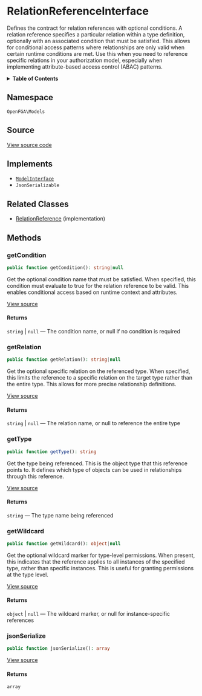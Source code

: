 # RelationReferenceInterface

Defines the contract for relation references with optional conditions. A relation reference specifies a particular relation within a type definition, optionally with an associated condition that must be satisfied. This allows for conditional access patterns where relationships are only valid when certain runtime conditions are met. Use this when you need to reference specific relations in your authorization model, especially when implementing attribute-based access control (ABAC) patterns.

<details>
<summary><strong>Table of Contents</strong></summary>

- [Namespace](#namespace)
- [Source](#source)
- [Implements](#implements)
- [Related Classes](#related-classes)
- [Methods](#methods)

- [`getCondition()`](#getcondition)
  - [`getRelation()`](#getrelation)
  - [`getType()`](#gettype)
  - [`getWildcard()`](#getwildcard)
  - [`jsonSerialize()`](#jsonserialize)

</details>

## Namespace

`OpenFGA\Models`

## Source

[View source code](https://github.com/evansims/openfga-php/blob/main/src/Models/RelationReferenceInterface.php)

## Implements

- [`ModelInterface`](ModelInterface.md)
- `JsonSerializable`

## Related Classes

- [RelationReference](Models/RelationReference.md) (implementation)

## Methods

### getCondition

```php
public function getCondition(): string|null

```

Get the optional condition name that must be satisfied. When specified, this condition must evaluate to true for the relation reference to be valid. This enables conditional access based on runtime context and attributes.

[View source](https://github.com/evansims/openfga-php/blob/main/src/Models/RelationReferenceInterface.php#L31)

#### Returns

`string` &#124; `null` — The condition name, or null if no condition is required

### getRelation

```php
public function getRelation(): string|null

```

Get the optional specific relation on the referenced type. When specified, this limits the reference to a specific relation on the target type rather than the entire type. This allows for more precise relationship definitions.

[View source](https://github.com/evansims/openfga-php/blob/main/src/Models/RelationReferenceInterface.php#L42)

#### Returns

`string` &#124; `null` — The relation name, or null to reference the entire type

### getType

```php
public function getType(): string

```

Get the type being referenced. This is the object type that this reference points to. It defines which type of objects can be used in relationships through this reference.

[View source](https://github.com/evansims/openfga-php/blob/main/src/Models/RelationReferenceInterface.php#L52)

#### Returns

`string` — The type name being referenced

### getWildcard

```php
public function getWildcard(): object|null

```

Get the optional wildcard marker for type-level permissions. When present, this indicates that the reference applies to all instances of the specified type, rather than specific instances. This is useful for granting permissions at the type level.

[View source](https://github.com/evansims/openfga-php/blob/main/src/Models/RelationReferenceInterface.php#L63)

#### Returns

`object` &#124; `null` — The wildcard marker, or null for instance-specific references

### jsonSerialize

```php
public function jsonSerialize(): array

```

[View source](https://github.com/evansims/openfga-php/blob/main/src/Models/RelationReferenceInterface.php#L69)

#### Returns

`array`
